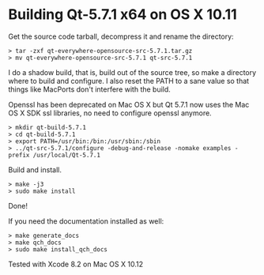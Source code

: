 
Building Qt-5.7.1 x64 on OS X 10.11
===================================

Get the source code tarball, decompress it and rename the directory:

    > tar -zxf qt-everywhere-opensource-src-5.7.1.tar.gz
    > mv qt-everywhere-opensource-src-5.7.1 qt-src-5.7.1

I do a shadow build, that is, build out of the source tree, so make a
directory where to build and configure. I also reset the PATH
to a sane value so that things like MacPorts don't interfere with the
build.

Openssl has been deprecated on Mac OS X but Qt 5.7.1 now uses the
Mac OS X SDK ssl libraries, no need to configure openssl anymore.

    > mkdir qt-build-5.7.1
    > cd qt-build-5.7.1
    > export PATH=/usr/bin:/bin:/usr/sbin:/sbin
    > ../qt-src-5.7.1/configure -debug-and-release -nomake examples -prefix /usr/local/Qt-5.7.1

Build and install.

    > make -j3
    > sudo make install

Done!

If you need the documentation installed as well:

    > make generate_docs
    > make qch_docs
    > sudo make install_qch_docs


Tested with Xcode 8.2 on Mac OS X 10.12

